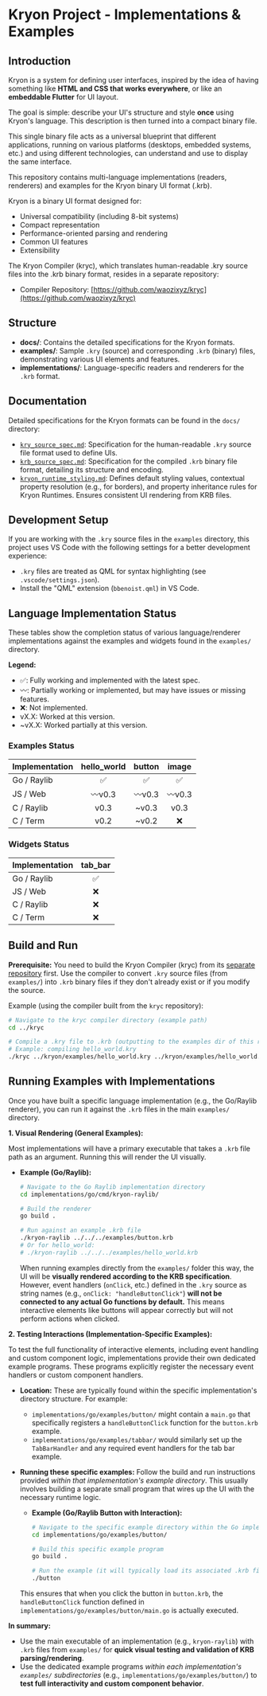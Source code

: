 # Kryon Project - Implementations & Examples

## Introduction
Kryon is a system for defining user interfaces, inspired by the idea of having something like **HTML and CSS that works everywhere**, or like an **embeddable Flutter** for UI layout.

The goal is simple: describe your UI's structure and style **once** using Kryon's language. This description is then turned into a compact binary file.

This single binary file acts as a universal blueprint that different applications, running on various platforms (desktops, embedded systems, etc.) and using different technologies, can understand and use to display the same interface.

This repository contains multi-language implementations (readers, renderers) and examples for the Kryon binary UI format (.krb).

Kryon is a binary UI format designed for:
* Universal compatibility (including 8-bit systems)
* Compact representation
* Performance-oriented parsing and rendering
* Common UI features
* Extensibility

The Kryon Compiler (kryc), which translates human-readable .kry source files into the .krb binary format, resides in a separate repository:
* Compiler Repository: [https://github.com/waozixyz/kryc](https://github.com/waozixyz/kryc)

## Structure

* **docs/**: Contains the detailed specifications for the Kryon formats.
* **examples/**: Sample `.kry` (source) and corresponding `.krb` (binary) files, demonstrating various UI elements and features.
* **implementations/**: Language-specific readers and renderers for the `.krb` format.

## Documentation

Detailed specifications for the Kryon formats can be found in the `docs/` directory:

* [`kry_source_spec.md`](docs/kry_source_spec.md): Specification for the human-readable `.kry` source file format used to define UIs.
* [`krb_source_spec.md`](docs/krb_source_spec.md): Specification for the compiled `.krb` binary file format, detailing its structure and encoding.
* [`kryon_runtime_styling.md`](docs/kryon_runtime_styling.md): Defines default styling values, contextual property resolution (e.g., for borders), and property inheritance rules for Kryon Runtimes. Ensures consistent UI rendering from KRB files.


## Development Setup

If you are working with the `.kry` source files in the `examples` directory, this project uses VS Code with the following settings for a better development experience:

* `.kry` files are treated as QML for syntax highlighting (see `.vscode/settings.json`).
* Install the "QML" extension (`bbenoist.qml`) in VS Code.

## Language Implementation Status

These tables show the completion status of various language/renderer implementations against the examples and widgets found in the `examples/` directory.

**Legend:**
* ✅: Fully working and implemented with the latest spec.
* 〰️: Partially working or implemented, but may have issues or missing features.
* ❌: Not implemented.
* vX.X: Worked at this version.
* ~vX.X: Worked partially at this version.

### Examples Status

| Implementation | hello_world | button | image |
|----------------|:-----------:|:------:|:-----:|
| Go / Raylib    |     ✅        |     ✅     |  ✅   |
| JS / Web       |     〰v0.3      |   〰️v0.3   |  〰️v0.3   |
| C / Raylib     |     v0.3      |   ~v0.3   |  v0.3   |
| C / Term       |     v0.2      |   ~v0.2   |  ❌   |

### Widgets Status

| Implementation | tab_bar |
|----------------|:-------:|
| Go / Raylib    |    ✅   |
| JS / Web       |    ❌   |
| C / Raylib     |    ❌   |
| C / Term       |    ❌   |

## Build and Run

**Prerequisite:** You need to build the Kryon Compiler (kryc) from its [separate repository](https://github.com/waozixyz/kryc) first. Use the compiler to convert `.kry` source files (from `examples/`) into `.krb` binary files if they don't already exist or if you modify the source.

Example (using the compiler built from the `kryc` repository):

```bash
# Navigate to the kryc compiler directory (example path)
cd ../kryc

# Compile a .kry file to .krb (outputting to the examples dir of this repo)
# Example: compiling hello_world.kry
./kryc ../kryon/examples/hello_world.kry ../kryon/examples/hello_world.krb
```

## Running Examples with Implementations

Once you have built a specific language implementation (e.g., the Go/Raylib renderer), you can run it against the `.krb` files in the main `examples/` directory.

**1. Visual Rendering (General Examples):**

Most implementations will have a primary executable that takes a `.krb` file path as an argument. Running this will render the UI visually.

*   **Example (Go/Raylib):**
    ```bash
    # Navigate to the Go Raylib implementation directory
    cd implementations/go/cmd/kryon-raylib/
    
    # Build the renderer
    go build .
    
    # Run against an example .krb file
    ./kryon-raylib ../../../examples/button.krb 
    # Or for hello_world:
    # ./kryon-raylib ../../../examples/hello_world.krb
    ```
    When running examples directly from the `examples/` folder this way, the UI will be **visually rendered according to the KRB specification**. However, event handlers (`onClick`, etc.) defined in the `.kry` source as string names (e.g., `onClick: "handleButtonClick"`) **will not be connected to any actual Go functions by default.** This means interactive elements like buttons will appear correctly but will not perform actions when clicked.

**2. Testing Interactions (Implementation-Specific Examples):**

To test the full functionality of interactive elements, including event handling and custom component logic, implementations provide their own dedicated example programs. These programs explicitly register the necessary event handlers or custom component handlers.

*   **Location:** These are typically found within the specific implementation's directory structure. For example:
    *   `implementations/go/examples/button/` might contain a `main.go` that specifically registers a `handleButtonClick` function for the `button.krb` example.
    *   `implementations/go/examples/tabbar/` would similarly set up the `TabBarHandler` and any required event handlers for the tab bar example.

*   **Running these specific examples:**
    Follow the build and run instructions provided *within that implementation's example directory*. This usually involves building a separate small program that wires up the UI with the necessary runtime logic.

    *   **Example (Go/Raylib Button with Interaction):**
        ```bash
        # Navigate to the specific example directory within the Go implementation
        cd implementations/go/examples/button/
        
        # Build this specific example program
        go build .
        
        # Run the example (it will typically load its associated .krb file automatically)
        ./button 
        ```
    This ensures that when you click the button in `button.krb`, the `handleButtonClick` function defined in `implementations/go/examples/button/main.go` is actually executed.

**In summary:**
*   Use the main executable of an implementation (e.g., `kryon-raylib`) with `.krb` files from `examples/` for **quick visual testing and validation of KRB parsing/rendering**.
*   Use the dedicated example programs *within each implementation's `examples/` subdirectories* (e.g., `implementations/go/examples/button/`) to **test full interactivity and custom component behavior**.